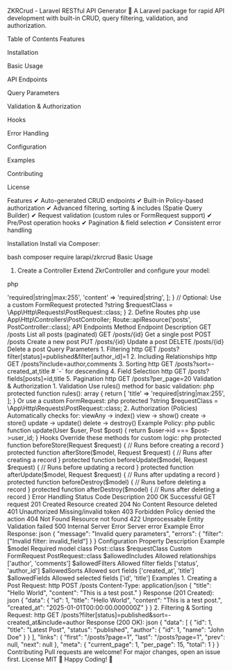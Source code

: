ZKRCrud - Laravel RESTful API Generator
🚀 A Laravel package for rapid API development with built-in CRUD, query filtering, validation, and authorization.

Table of Contents
Features

Installation

Basic Usage

API Endpoints

Query Parameters

Validation & Authorization

Hooks

Error Handling

Configuration

Examples

Contributing

License

Features
✔ Auto-generated CRUD endpoints
✔ Built-in Policy-based authorization
✔ Advanced filtering, sorting & includes (Spatie Query Builder)
✔ Request validation (custom rules or FormRequest support)
✔ Pre/Post operation hooks
✔ Pagination & field selection
✔ Consistent error handling

Installation
Install via Composer:

bash
composer require larapi/zkrcrud
Basic Usage
1. Create a Controller
Extend ZkrController and configure your model:

php
<?php

namespace App\Http\Controllers;

use Larapi\Zkrcrud\Http\Controllers\ZkrController;
use App\Models\Post;

class PostController extends ZkrController
{
    protected $model = Post::class;
    
    protected $allowedIncludes = ['author', 'comments'];
    protected $allowedFilters = ['title', 'status'];
    protected $allowedSorts = ['created_at', 'title'];
    protected $allowedFields = ['id', 'title', 'content'];
    
    // Optional: Custom validation rules
    protected function rules(): array
    {
        return [
            'title' => 'required|string|max:255',
            'content' => 'required|string',
        ];
    }
    
    // Optional: Use a custom FormRequest
    protected ?string $requestClass = \App\Http\Requests\PostRequest::class;
}
2. Define Routes
php
use App\Http\Controllers\PostController;

Route::apiResource('posts', PostController::class);
API Endpoints
Method	Endpoint	Description
GET	/posts	List all posts (paginated)
GET	/posts/{id}	Get a single post
POST	/posts	Create a new post
PUT	/posts/{id}	Update a post
DELETE	/posts/{id}	Delete a post
Query Parameters
1. Filtering
http
GET /posts?filter[status]=published&filter[author_id]=1
2. Including Relationships
http
GET /posts?include=author,comments
3. Sorting
http
GET /posts?sort=-created_at,title  # `-` for descending
4. Field Selection
http
GET /posts?fields[posts]=id,title
5. Pagination
http
GET /posts?per_page=20
Validation & Authorization
1. Validation
Use rules() method for basic validation:

php
protected function rules(): array
{
    return [
        'title' => 'required|string|max:255',
    ];
}
Or use a custom FormRequest:

php
protected ?string $requestClass = \App\Http\Requests\PostRequest::class;
2. Authorization (Policies)
Automatically checks for:

viewAny → index()

view → show()

create → store()

update → update()

delete → destroy()

Example Policy:

php
public function update(User $user, Post $post)
{
    return $user->id === $post->user_id;
}
Hooks
Override these methods for custom logic:

php
protected function beforeStore(Request $request)
{
    // Runs before creating a record
}

protected function afterStore($model, Request $request)
{
    // Runs after creating a record
}

protected function beforeUpdate($model, Request $request)
{
    // Runs before updating a record
}

protected function afterUpdate($model, Request $request)
{
    // Runs after updating a record
}

protected function beforeDestroy($model)
{
    // Runs before deleting a record
}

protected function afterDestroy($model)
{
    // Runs after deleting a record
}
Error Handling
Status Code	Description
200 OK	Successful GET request
201 Created	Resource created
204 No Content	Resource deleted
401 Unauthorized	Missing/invalid token
403 Forbidden	Policy denied the action
404 Not Found	Resource not found
422 Unprocessable Entity	Validation failed
500 Internal Server Error	Server error
Example Error Response:

json
{
    "message": "Invalid query parameters",
    "errors": {
        "filter": ["Invalid filter: invalid_field"]
    }
}
Configuration
Property	Description	Example
$model	Required model class	Post::class
$requestClass	Custom FormRequest	PostRequest::class
$allowedIncludes	Allowed relationships	['author', 'comments']
$allowedFilters	Allowed filter fields	['status', 'author_id']
$allowedSorts	Allowed sort fields	['created_at', 'title']
$allowedFields	Allowed selected fields	['id', 'title']
Examples
1. Creating a Post
Request:

http
POST /posts
Content-Type: application/json

{
    "title": "Hello World",
    "content": "This is a test post."
}
Response (201 Created):

json
{
    "data": {
        "id": 1,
        "title": "Hello World",
        "content": "This is a test post.",
        "created_at": "2025-01-01T00:00:00.000000Z"
    }
}
2. Filtering & Sorting
Request:

http
GET /posts?filter[status]=published&sort=-created_at&include=author
Response (200 OK):

json
{
    "data": [
        {
            "id": 1,
            "title": "Latest Post",
            "status": "published",
            "author": {
                "id": 1,
                "name": "John Doe"
            }
        }
    ],
    "links": {
        "first": "/posts?page=1",
        "last": "/posts?page=1",
        "prev": null,
        "next": null
    },
    "meta": {
        "current_page": 1,
        "per_page": 15,
        "total": 1
    }
}
Contributing
Pull requests are welcome! For major changes, open an issue first.

License
MIT

🚀 Happy Coding! 🚀